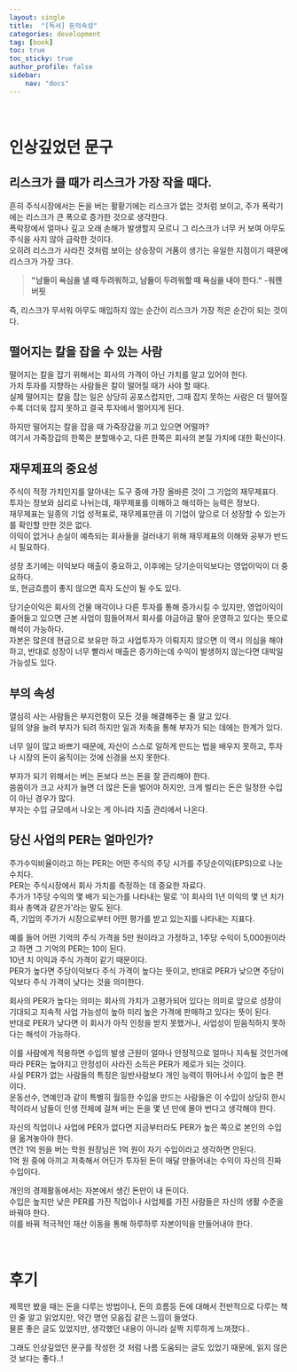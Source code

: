 ```yaml
---
layout: single
title:  "[독서] 돈의속성"
categories: development
tag: [book]
toc: true
toc_sticky: true
author_profile: false
sidebar:
    nav: "docs"
---
```


<br>

# 인상깊었던 문구

## 리스크가 클 때가 리스크가 가장 작을 때다.

흔히 주식시장에서는 돈을 버는 활황기에는 리스크가 없는 것처럼 보이고, 주가 폭락기에는 리스크가 큰 폭으로 증가한 것으로 생각한다.<br>
폭락장에서 얼마나 깊고 오래 손해가 발생할지 모르니 그 리스크가 너무 커 보여 아무도 주식을 사지 않아 급락한 것이다.<br>
오히려 리스크가 사라진 것처럼 보이는 상승장이 거품이 생기는 유일한 지점이기 때문에 리스크가 가장 크다.<br>

> **"남들이 욕심을 낼 때 두려워하고, 남들이 두려워할 때 욕심을 내야 한다." -워렌 버핏**

즉, 리스크가 무서워 아무도 매입하지 않는 순간이 리스크가 가장 적은 순간이 되는 것이다.

## 떨어지는 칼을 잡을 수 있는 사람

떨어지는 칼을 잡기 위해서는 회사의 가격이 아닌 가치를 알고 있어야 한다.<br>
가치 투자를 지향하는 사람들은 칼이 떨어질 때가 사야 할 때다.<br>
실제 떨어지는 칼을 잡는 일은 상당히 공포스럽지만, 그때 잡지 못하는 사람은 더 떨어질수록 더더욱 잡지 못하고 결국 투자에서 멀어지게 된다.<br>

하지만 떨어지는 칼을 잡을 때 가죽장갑을 끼고 있으면 어떨까?<br>
여기서 가죽장갑의 한쪽은 분할매수고, 다른 한쪽은 회사의 본질 가치에 대한 확신이다.

## 재무제표의 중요성

주식이 적정 가치인지를 알아내는 도구 중에 가장 올바른 것이 그 기업의 재무제표다.<br>
투자는 정보와 심리로 나뉘는데, 재무제표를 이해하고 해석하는 능력은 정보다.<br>
재무제표는 일종의 기업 성적표로, 재무제표만큼 이 기업이 앞으로 더 성장할 수 있는가를 확인할 만한 것은 없다.<br>
이익이 없거나 손실이 예측되는 회사들을 걸러내기 위해 재무제표의 이해와 공부가 반드시 필요하다.<br>

성장 초기에는 이익보다 매출이 중요하고, 이후에는 당기순이익보다는 영업이익이 더 중요하다.<br>
또, 현금흐름이 좋지 않으면 흑자 도산이 될 수도 있다.<br>

당기순이익은 회사의 건물 매각이나 다른 투자를 통해 증가시킬 수 있지만, 영업이익이 줄어들고 있으면 근본 사업이 힘들어져서 회사를 야금야금 팔아 운영하고 있다는 뜻으로 해석이 가능하다.<br>
자본은 많은데 현금으로 보유만 하고 사업투자가 이뤄지지 않으면 이 역시 의심을 해야 하고, 반대로 성장이 너무 빨라서 매출은 증가하는데 수익이 발생하지 않는다면 대박일 가능성도 있다.

## 부의 속성

열심히 사는 사람들은 부지런함이 모든 것을 해결해주는 줄 알고 있다.<br>
일의 양을 늘려 부자가 되려 하지만 일과 저축을 통해 부자가 되는 데에는 한계가 있다.<br>

너무 일이 많고 바쁘기 때문에, 자산이 스스로 일하게 만드는 법을 배우지 못하고, 투자나 시장의 돈이 움직이는 것에 신경을 쓰지 못한다.<br>

부자가 되기 위해서는 버는 돈보다 쓰는 돈을 잘 관리해야 한다.<br>
씀씀이가 크고 사치가 늘면 더 많은 돈을 벌어야 하지만, 크게 벌리는 돈은 일정한 수입이 아닌 경우가 많다.<br>
부자는 수입 규모에서 나오는 게 아니라 지출 관리에서 나온다.

## 당신 사업의 PER는 얼마인가?

주가수익비율이라고 하는 PER는 어떤 주식의 주당 시가를 주당순이익(EPS)으로 나눈 수치다.<br>
PER는 주식시장에서 회사 가치를 측정하는 데 중요한 자료다.<br>
주가가 1주당 수익의 몇 배가 되는가를 나타내는 말로 '이 회사의 1년 이익의 몇 년 치가 회사 총액과 같은가'라는 말도 된다.<br>
즉, 기업의 주가가 시장으로부터 어떤 평가를 받고 있는지를 나타내는 지표다.<br>

예를 들어 어떤 기억의 주식 가격을 5만 원이라고 가정하고, 1주당 수익이 5,000원이라고 하면 그 기억의 PER는 10이 된다.<br>
10년 치 이익과 주식 가격이 같기 때문이다.<br>
PER가 높다면 주당이익보다 주식 가격이 높다는 뜻이고, 반대로 PER가 낮으면 주당이익보다 주식 가격이 낮다는 것을 의미한다.<br>

회사의 PER가 높다는 의미는 회사의 가치가 고평가되어 있다는 의미로 앞으로 성장이 기대되고 지속적 사업 가능성이 높아 미리 높은 가격에 판매하고 있다는 뜻이 된다.<br>
반대로 PER가 낮다면 이 회사가 아직 인정을 받지 못했거나, 사업성이 믿음직하지 못하다는 해석이 가능하다.<br>

이를 사람에게 적용하면 수입의 발생 근원이 얼마나 안정적으로 얼마나 지속될 것인가에 따라 PER는 높아지고 안정성이 사라진 소득은 PER가 제로가 되는 것이다.<br>
사실 PER가 없는 사람들의 특징은 일반사람보다 개인 능력이 뛰어나서 수입이 높은 편이다.<br>
운동선수, 연예인과 같이 특별히 월등한 수입을 만드는 사람들은 이 수입이 상당히 한시적이라서 남들이 인생 전체에 걸쳐 버는 돈을 몇 년 만에 몰아 번다고 생각해야 한다.<br>

자신의 직업이나 사업에 PER가 없다면 지금부터라도 PER가 높은 쪽으로 본인의 수입을 옮겨놓아야 한다.<br>
연간 1억 원을 버는 학원 원장님은 1억 원이 자기 수입이라고 생각하면 안된다.<br>
1억 원 중에 아끼고 저축해서 어딘가 투자된 돈이 매달 만들어내는 수익이 자신의 진짜 수입이다.<br>

개인의 경제활동에서는 자본에서 생긴 돈만이 내 돈이다.<br>
수입은 높지만 낮은 PER를 가진 직업이나 사업체를 가진 사람들은 자신의 생활 수준을 바꿔야 한다.<br>
이를 바꿔 적극적인 재산 이동을 통해 하루하루 자본이익을 만들어내야 한다.

<br>

# 후기

제목만 봤을 때는 돈을 다루는 방법이나, 돈의 흐름등 돈에 대해서 전반적으로 다루는 책인 줄 알고 읽었지만, 약간 명언 모음집 같은 느낌이 들었다.<br>
물론 좋은 글도 있었지만, 생각했던 내용이 아니라 살짝 지루하게 느껴졌다..<br>

그래도 인상깊었던 문구를 작성한 것 처럼 나름 도움되는 글도 있었기 때문에, 읽지 않은 것 보다는 좋다..!